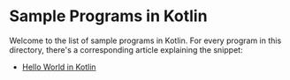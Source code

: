 # Sample Programs in Kotlin

Welcome to the list of sample programs in Kotlin. For every program in this
directory, there's a corresponding article explaining the snippet:

- [Hello World in Kotlin](https://therenegadecoder.com/code/hello-world-in-kotlin/)
